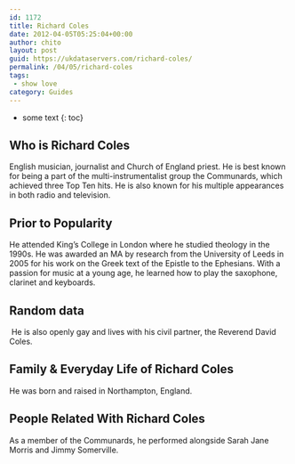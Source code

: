 ```yaml
---
id: 1172
title: Richard Coles
date: 2012-04-05T05:25:04+00:00
author: chito
layout: post
guid: https://ukdataservers.com/richard-coles/
permalink: /04/05/richard-coles
tags:
 - show love
category: Guides
---
```


* some text
{: toc}
          
          
## Who is  Richard Coles
                  
                  
                  
English musician, journalist and Church of England priest. He is best known for being a part of the multi-instrumentalist group the Communards, which achieved three Top Ten hits. He is also known for his multiple appearances in both radio and television. 
                  
                
                
                
## Prior to Popularity 
                  
                  
                  
He attended King&#8217;s College in London where he studied theology in the 1990s. He was awarded an MA by research from the University of Leeds in 2005 for his work on the Greek text of the Epistle to the Ephesians. With a passion for music at a young age, he learned how to play the saxophone, clarinet and keyboards. 
                  
                
                
                
## Random data 
                  
                  
                  
 He is also openly gay and lives with his civil partner, the Reverend David Coles. 
                  
                
                
                
## Family & Everyday Life of Richard Coles
                  
                  
                  
He was born and raised in Northampton, England. 
                  
                
                
                
## People Related With  Richard Coles
                  
                  
                  
As a member of the Communards, he performed alongside Sarah Jane Morris and Jimmy Somerville. 
                  
                
              
            
          
          
          
    
    
  
